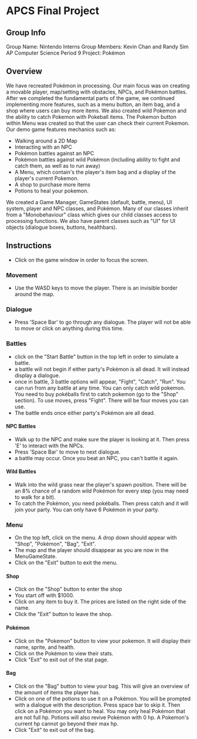 # APCS Final Project
## Group Info
Group Name: Nintendo Interns
Group Members: Kevin Chan and Randy Sim
AP Computer Science Period 9
Project: Pokémon
## Overview
We have recreated Pokémon in processing.
Our main focus was on creating a movable player, map/setting with obstacles, NPCs, and Pokémon battles.
After we completed the fundamental parts of the game, we continued implementing more features, such as a menu button, an item bag, and a shop
where users can buy more items. We also created wild Pokemon and the ability to catch Pokemon with Pokeball items.
The Pokemon button within Menu was created so that the user can check their current Pokemon.
Our demo game features mechanics such as:

- Walking around a 2D Map
- Interacting with an NPC
- Pokémon battles against an NPC
- Pokémon battles against wild Pokémon (including ability to fight and catch them, as well as to run away)
- A Menu, which contain's the player's item bag and a display of the player's current Pokemon.
- A shop to purchase more items
- Potions to heal your pokemon.

We created a Game Manager, GameStates (default, battle, menu), UI system, player and NPC classes, and Pokémon. Many of our classes inherit from a "Monobehaviour" class which gives our child classes access to processing functions.
We also have parent classes such as "UI" for UI objects (dialogue boxes, buttons, healthbars).
## Instructions
- Click on the game window in order to focus the screen.
### Movement
- Use the WASD keys to move the player. There is an invisible border around the map.
### Dialogue
- Press 'Space Bar' to go through any dialogue. The player will not  be able to move or click on anything during this time.
### Battles
- click on the "Start Battle" button in the top left in order to simulate a battle.
- a battle will not begin if either party's Pokémon is all dead. It will instead display a dialogue.
- once in battle, 3 battle options will appear, "Fight", "Catch", "Run". You can run from any battle at any time. You can only catch wild pokemon. You need to buy pokéballs first to catch pokemon (go to the "Shop" section). To use moves, press "Fight". There will be four moves you can use.
- The battle ends once either party's Pokémon are all dead.
#### NPC Battles
- Walk up to the NPC and make sure the player is looking at it. Then press 'E' to interact with the NPCs.
- Press 'Space Bar' to move to next dialogue.
- a battle may occur. Once you beat an NPC, you can't battle it again.
#### Wild Battles
- Walk into the wild grass near the player's spawn position. There will be an 8% chance of a random wild Pokémon for every step (you may need to walk for a bit).
- To catch the Pokémon, you need pokéballs. Then press catch and it will join your party. You can only have 6 Pokémon in your party.
### Menu
- On the top left, click on the menu. A drop down should appear with "Shop", "Pokémon", "Bag", "Exit".
- The map and the player should disappear as you are now in the MenuGameState.
- Click on the "Exit" button to exit the menu.
#### Shop
- Click on the "Shop" button to enter the shop
- You start off with $1000.
- Click on any item to buy it. The prices are listed on the right side of the name.
- Click the "Exit" button to leave the shop.
#### Pokémon
- Click on the "Pokemon" button to view your pokemon. It will display their name, sprite, and health.
- Click on the Pokémon to view their stats.
- Click "Exit" to exit out of the stat page.
#### Bag
- Click on the "Bag" button to view your bag. This will give an overview of the amount of items the player has.
- Click on one of the potions to use it on a Pokémon. You will be prompted with a dialogue with the description. Press space bar to skip it.  Then click on a Pokémon you want to heal. You may only heal Pokémon that are not full hp. Potions will also revive Pokémon with 0 hp. A Pokemon's current hp cannot go beyond their max hp.
- Click "Exit" to exit out of the bag.
